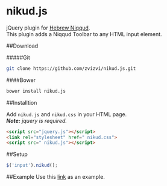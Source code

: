 ﻿# nikud.js
jQuery plugin for [Hebrew Niqqud](https://en.wikipedia.org/wiki/Niqqud).  
This plugin adds a Niqqud Toolbar to any HTML input element.

##Download

#####Git
```bash
git clone https://github.com/zvizvi/nikud.js.git
```

####Bower
```bash
bower install nikud.js
```

##Installtion

Add `nikud.js` and `nikud.css` in your HTML page.  
_**Note:** jquery is required._

```html
<script src="jquery.js"></script>
<link rel="stylesheet" href=" nikud.css">
<script src=" nikud.js"></script>
```

##Setup
```javascript
$('input').nikud();
```

##Example
Use this [link](https://zvizvi.github.io/nikud.js/) as an example.
